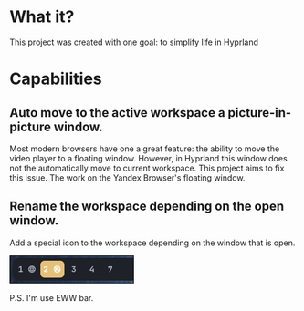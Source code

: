 # What it?

This project was created with one goal: to simplify life in Hyprland

# Capabilities

## Auto move to the active workspace a picture-in-picture window.

Most modern browsers have one a great feature: the ability to move the video player to a floating window.
However, in Hyprland this window does not the automatically move to current workspace. This project aims to fix this
issue.
The work on the Yandex Browser's floating window.

## Rename the workspace depending on the open window.

Add a special icon to the workspace depending on the window that is open.

![img.png](img.png)

P.S. I'm use EWW bar.